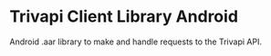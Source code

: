 # Trivapi Client Library Android

Android .aar library to make and handle requests to the Trivapi API.

